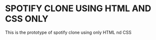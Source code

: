# SPOTIFY CLONE USING HTML AND CSS ONLY 

This is the prototype of spotify clone using only HTML nd CSS 